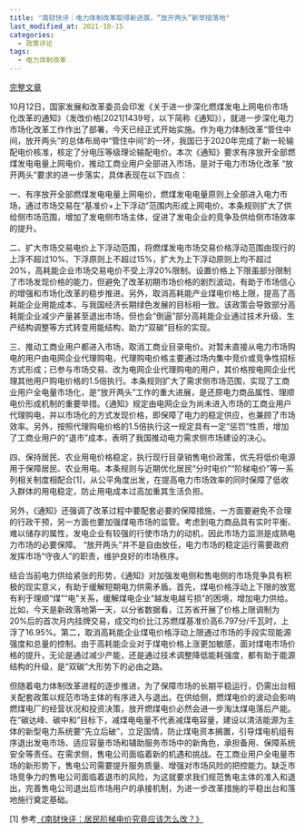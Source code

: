 ```yaml
---
title: "南财快评｜电力体制改革取得新进展，“放开两头”新举措落地"
last_modified_at: 2021-10-15
categories:
  - 政策评论
tags:
  - 电力体制改革
---
```


[完整文章](https://m.21jingji.com/article/20211015/herald/7e37e6ba7487a82a740cce30ba9199af.html)

10月12日，国家发展和改革委员会印发《关于进一步深化燃煤发电上网电价市场化改革的通知》（发改价格[2021]1439号，以下简称《通知》），就进一步深化电力市场化改革工作作出了部署，今天已经正式开始实施。作为电力体制改革“管住中间，放开两头”的总体布局中“管住中间”的一环，我国已于2020年完成了新一轮输配电价核准，核定了分电压等级理论输配电价。本次《通知》要求有序放开全部燃煤发电电量上网电价，推动工商业用户全部进入市场，是对于电力市场化改革 “放开两头”要求的进一步落实，具体表现在以下四点：

一、有序放开全部燃煤发电电量上网电价，燃煤发电电量原则上全部进入电力市场，通过市场交易在“基准价+上下浮动”范围内形成上网电价。本条规则扩大了供给侧市场范围，增加了发电侧市场主体，促进了发电企业的竞争及供给侧市场效率的提升。

二、扩大市场交易电价上下浮动范围，将燃煤发电市场交易价格浮动范围由现行的上浮不超过10%、下浮原则上不超过15%，扩大为上下浮动原则上均不超过20%，高耗能企业市场交易电价不受上浮20%限制。设置价格上下限虽部分限制了市场发现价格的能力，但避免了改革初期市场价格的剧烈波动，有助于市场信心的增强和市场化改革的稳步推进。另外，取消高耗能产业煤电价格上限，提高了高耗能企业用能成本，与我国经济长期绿色发展的目标相一致。该政策会导致部分高耗能企业减少产量甚至退出市场，但也会“倒逼”部分高耗能企业通过技术升级、生产结构调整等方式转变用能结构，助力“双碳”目标的实现。

三、推动工商业用户都进入市场，取消工商业目录电价。对暂未直接从电力市场购电的用户由电网企业代理购电，代理购电价格主要通过场内集中竞价或竞争性招标方式形成；已参与市场交易、改为电网企业代理购电的用户，其价格按电网企业代理其他用户购电价格的1.5倍执行。本条规则扩大了需求侧市场范围，实现了工商业用户全电量市场化，是“放开两头”工作的重大进展，是还原电力商品属性、理顺电价形成机制的重要举措。《通知》规定由电网企业为尚未进入市场的工商业用户代理购电，并以市场化的方式发现价格，即保障了电力的稳定供应，也兼顾了市场效率。另外，按照代理购电价格的1.5倍执行这一规定具有一定“惩罚”性质，增加了工商业用户的“退市”成本，表明了我国推动电力需求侧市场建设的决心。

四、保持居民、农业用电价格稳定，执行现行目录销售电价政策，优先将低价电源用于保障居民、农业用电。本条规则与近期优化居民“分时电价”“阶梯电价”等一系列相关制度相配合[1]，从公平角度出发，在提高电力市场效率的同时保障了低收入群体的用电稳定，防止用电成本过高加重其生活负担。

另外，《通知》还强调了改革过程中要配套必要的保障措施，一方面要避免不合理的行政干预，另一方面也要加强煤电市场的监管。考虑到电力商品具有实时平衡、难以储存的属性，发电企业有较强的行使市场力的动机，因此市场力监测是成熟电力市场的必要保障。 “放开两头”并不是自由放任，电力市场的稳定运行需要政府发挥市场“守夜人”的职责，维护良好的市场秩序。

结合当前电力供给紧张的形势，《通知》对加强发电侧和售电侧的市场竞争具有积极的现实意义，有助于缓解短期电力供需矛盾。首先，煤电价格浮动上下限的放宽有利于理顺“煤”“电”关系，缓解煤电企业“越发电越亏损”的困境，增加电力供给。比如，今天是新政落地第一天，以分省数据看，江苏省开展了价格上限调制为20%后的首次月内挂牌交易，成交均价比江苏燃煤基准价高6.797分/千瓦时，上浮了16.95%。第二，取消高耗能企业煤电价格浮动上限通过市场的手段实现能源强度和总量的控制。由于高耗能企业对于煤电价格上涨更加敏感，面对煤电市场价格的提升，无论是通过减少产能，还是通过技术调整降低能耗强度，都有助于能源结构的升级，是“双碳”大形势下的必由之路。

但随着电力体制改革进程的逐步推进，为了保障市场的长期平稳运行，仍需出台相关配套政策以规范市场主体的有序进入与退出。在供给侧，燃煤电价的波动会影响燃煤电厂的经营状况和投资决策，放开燃煤电价必然会进一步淘汰煤电落后产能。在“碳达峰、碳中和”目标下，减煤电电量不代表减煤电容量，建设以清洁能源为主体的新型电力系统要“先立后破”，立足国情，防止煤电资本搁置，引导煤电机组有序退出发电市场、适应容量市场和辅助服务市场中的新角色，承担备用、保障系统安全等责任。在需求侧，售电公司面临着新的机遇和挑战。在工商业用户全电量市场的新形势下，售电公司需要提升服务质量、增强对市场风险的把控能力。缺乏市场竞争力的售电公司面临着退市的风险，为这就要求我们规范售电主体的准入和退出，完善售电公司退出后市场用户的承接机制，为进一步改革措施的平稳出台和落地施行奠定基础。

[1] 参考[《南财快评：居民阶梯电价究竟应该怎么改？》](https://m.21jingji.com/article/20210630/herald/eabcef6bf4641fb0a01c19239ca8b84b.html)
